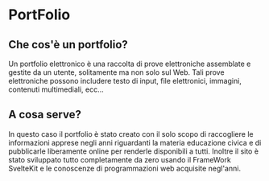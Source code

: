 # PortFolio

## Che cos'è un portfolio?
Un portfolio elettronico è una raccolta di prove elettroniche assemblate e gestite da un utente, solitamente ma non solo sul Web. Tali prove elettroniche possono includere testo di input, file elettronici, immagini, contenuti multimediali, ecc...

## A cosa serve?
In questo caso il portfolio è stato creato con il solo scopo di raccogliere le informazioni apprese negli anni riguardanti la materia educazione civica e di pubblicarle liberamente online per renderle disponibili a tutti. 
Inoltre il sito è stato sviluppato tutto completamente da zero usando il FrameWork SvelteKit e le conoscenze di programmazioni web acquisite negl'anni. 
